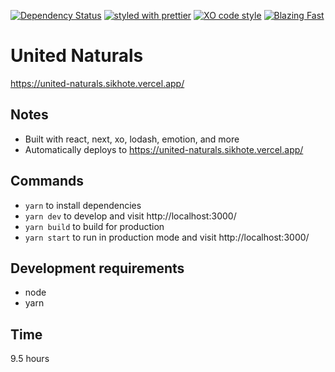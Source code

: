 [![Dependency Status](https://david-dm.org/sikhote/united-naturals.svg)](https://david-dm.org/sikhote/united-naturals)
[![styled with prettier](https://img.shields.io/badge/styled_with-prettier-ff69b4.svg)](https://github.com/prettier/prettier)
[![XO code style](https://img.shields.io/badge/code_style-XO-5ed9c7.svg)](https://github.com/xojs/xo)
[![Blazing Fast](https://img.shields.io/badge/speed-blazing%20%F0%9F%94%A5-brightgreen.svg)](https://twitter.com/acdlite/status/974390255393505280)

# United Naturals
https://united-naturals.sikhote.vercel.app/

## Notes
- Built with react, next, xo, lodash, emotion, and more
- Automatically deploys to https://united-naturals.sikhote.vercel.app/

## Commands
- `yarn` to install dependencies
- `yarn dev` to develop and visit http://localhost:3000/
- `yarn build` to build for production
- `yarn start` to run in production mode and visit http://localhost:3000/

## Development requirements
- node
- yarn

## Time
9.5 hours

